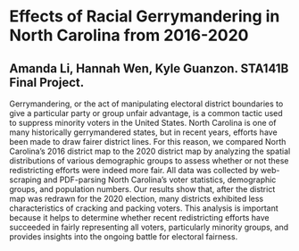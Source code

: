 # Effects of Racial Gerrymandering in North Carolina from 2016-2020
## Amanda Li, Hannah Wen, Kyle Guanzon. STA141B Final Project.

Gerrymandering, or the act of manipulating electoral district boundaries to give a particular party or group unfair advantage, is a common tactic used to suppress minority voters in the United States. North Carolina is one of many historically gerrymandered states, but in recent years, efforts have been made to draw fairer district lines. For this reason, we compared North Carolina’s 2016 district map to the 2020 district map by analyzing the spatial distributions of various demographic groups to assess whether or not these redistricting efforts were indeed more fair. All data was collected by web-scraping and PDF-parsing North Carolina’s voter statistics, demographic groups, and population numbers. Our results show that, after the district map was redrawn for the 2020 election, many districts exhibited less characteristics of cracking and packing voters. This analysis is important because it helps to determine whether recent redistricting efforts have succeeded in fairly representing all voters, particularly minority groups, and provides insights into the ongoing battle for electoral fairness.
